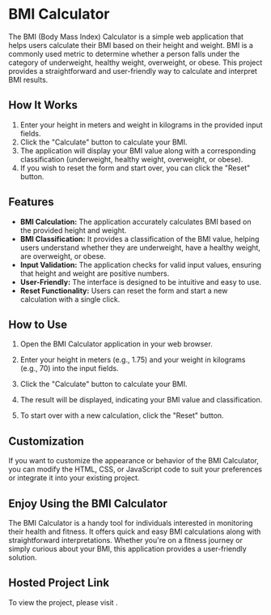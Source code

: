 # BMI Calculator

The BMI (Body Mass Index) Calculator is a simple web application that helps users calculate their BMI based on their height and weight. BMI is a commonly used metric to determine whether a person falls under the category of underweight, healthy weight, overweight, or obese. This project provides a straightforward and user-friendly way to calculate and interpret BMI results.

## How It Works

1. Enter your height in meters and weight in kilograms in the provided input fields.
2. Click the "Calculate" button to calculate your BMI.
3. The application will display your BMI value along with a corresponding classification (underweight, healthy weight, overweight, or obese).
4. If you wish to reset the form and start over, you can click the "Reset" button.

## Features

- **BMI Calculation:** The application accurately calculates BMI based on the provided height and weight.
- **BMI Classification:** It provides a classification of the BMI value, helping users understand whether they are underweight, have a healthy weight, are overweight, or obese.
- **Input Validation:** The application checks for valid input values, ensuring that height and weight are positive numbers.
- **User-Friendly:** The interface is designed to be intuitive and easy to use.
- **Reset Functionality:** Users can reset the form and start a new calculation with a single click.

## How to Use

1. Open the BMI Calculator application in your web browser.

2. Enter your height in meters (e.g., 1.75) and your weight in kilograms (e.g., 70) into the input fields.

3. Click the "Calculate" button to calculate your BMI.

4. The result will be displayed, indicating your BMI value and classification.

5. To start over with a new calculation, click the "Reset" button.

## Customization

If you want to customize the appearance or behavior of the BMI Calculator, you can modify the HTML, CSS, or JavaScript code to suit your preferences or integrate it into your existing project.

## Enjoy Using the BMI Calculator

The BMI Calculator is a handy tool for individuals interested in monitoring their health and fitness. It offers quick and easy BMI calculations along with straightforward interpretations. Whether you're on a fitness journey or simply curious about your BMI, this application provides a user-friendly solution.

## Hosted Project Link

To view the project, please visit .
